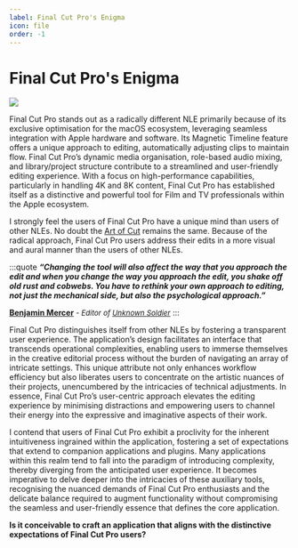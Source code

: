 ```yaml
---
label: Final Cut Pro's Enigma
icon: file
order: -1
---
```

# Final Cut Pro's Enigma

![](https://upload.wikimedia.org/wikipedia/en/9/9f/2015_Final_Cut_Pro_Logo.png)

Final Cut Pro stands out as a radically different NLE primarily because of its exclusive optimisation for the macOS ecosystem, leveraging seamless integration with Apple hardware and software. Its Magnetic Timeline feature offers a unique approach to editing, automatically adjusting clips to maintain flow. Final Cut Pro’s dynamic media organisation, role-based audio mixing, and library/project structure contribute to a streamlined and user-friendly editing experience. With a focus on high-performance capabilities, particularly in handling 4K and 8K content, Final Cut Pro has established itself as a distinctive and powerful tool for Film and TV professionals within the Apple ecosystem.

I strongly feel the users of Final Cut Pro have a unique mind than users of other NLEs. No doubt the [Art of Cut](https://www.amazon.com/Art-Cut-Steve-Hullfish/dp/113823866X) remains the same. Because of the radical approach, Final Cut Pro users address their edits in a more visual and aural manner than the users of other NLEs.

<style>
	.quote {
		text-align: left;
		color: #FFFFFF;
		border-radius: 10px;
		background-color: #000000;
		border: 2px solid #000000;
		padding-top: 20px;
		padding-left: 20px;
		padding-right: 20px;
		margin-bottom: 20px;
	}
</style>
:::quote
***“Changing the tool will also affect the way that you approach the edit and when you change the way you approach the edit, you shake off old rust and cobwebs. You have to rethink your own approach to editing, not just the mechanical side, but also the psychological approach.”***<br />

**[Benjamin Mercer](https://www.provideocoalition.com/art-of-the-cut-with-ben-mercer-on-editing-unknown-soldier-in-fcp-x)** <font size="2">- _Editor of [Unknown Soldier](https://www.imdb.com/title/tt4065552/)_</font>
:::

Final Cut Pro distinguishes itself from other NLEs by fostering a transparent user experience. The application’s design facilitates an interface that transcends operational complexities, enabling users to immerse themselves in the creative editorial process without the burden of navigating an array of intricate settings. This unique attribute not only enhances workflow efficiency but also liberates users to concentrate on the artistic nuances of their projects, unencumbered by the intricacies of technical adjustments. In essence, Final Cut Pro’s user-centric approach elevates the editing experience by minimising distractions and empowering users to channel their energy into the expressive and imaginative aspects of their work.

I contend that users of Final Cut Pro exhibit a proclivity for the inherent intuitiveness ingrained within the application, fostering a set of expectations that extend to companion applications and plugins. Many applications within this realm tend to fall into the paradigm of introducing complexity, thereby diverging from the anticipated user experience. It becomes imperative to delve deeper into the intricacies of these auxiliary tools, recognising the nuanced demands of Final Cut Pro enthusiasts and the delicate balance required to augment functionality without compromising the seamless and user-friendly essence that defines the core application.

**Is it conceivable to craft an application that aligns with the distinctive expectations of Final Cut Pro users?**